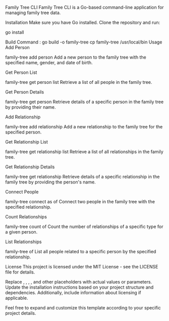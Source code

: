 Family Tree CLI
Family Tree CLI is a Go-based command-line application for managing family tree data.

Installation
Make sure you have Go installed. Clone the repository and run:



go install

Build Command : go build -o family-tree
cp family-tree /usr/local/bin
Usage
Add Person


family-tree add person <name> <gender> <dob>
Add a new person to the family tree with the specified name, gender, and date of birth.

Get Person List


family-tree get person list
Retrieve a list of all people in the family tree.

Get Person Details


family-tree get person <name>
Retrieve details of a specific person in the family tree by providing their name.

Add Relationship


family-tree add relationship <name>
Add a new relationship to the family tree for the specified person.

Get Relationship List


family-tree get relationship list
Retrieve a list of all relationships in the family tree.

Get Relationship Details


family-tree get relationship <name>
Retrieve details of a specific relationship in the family tree by providing the person's name.

Connect People


family-tree connect <name> as <relation> of <name>
Connect two people in the family tree with the specified relationship.

Count Relationships


family-tree count <relation> of <name>
Count the number of relationships of a specific type for a given person.

List Relationships


family-tree <relation> of <name>
List all people related to a specific person by the specified relationship.

License
This project is licensed under the MIT License - see the LICENSE file for details.

Replace <name>, <gender>, <dob>, <relation>, and other placeholders with actual values or parameters. Update the installation instructions based on your project structure and dependencies. Additionally, include information about licensing if applicable.

Feel free to expand and customize this template according to your specific project details.